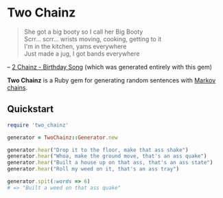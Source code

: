 # Two Chainz

> She got a big booty so I call her Big Booty  
> Scrr... scrr... wrists moving, cooking, getting to it  
> I'm in the kitchen, yams everywhere  
> Just made a jug, I got bands everywhere  
>   
– [2 Chainz - Birthday Song](http://rapgenius.com/2-chainz-birthday-song-lyrics) (which was generated entirely with this gem)

**Two Chainz** is a Ruby gem for generating random sentences with [Markov chains](http://en.wikipedia.org/wiki/Markov_chain).

## Quickstart

``` ruby
require 'two_chainz'

generator = TwoChainz::Generator.new

generator.hear("Drop it to the floor, make that ass shake")
generator.hear("Whoa, make the ground move, that's an ass quake")
generator.hear("Built a house up on that ass, that's an ass state")
generator.hear("Roll my weed on it, that's an ass tray")

generator.spit(:words => 6)
# => "Built a weed on that ass quake"
```